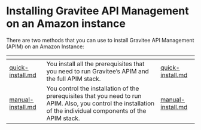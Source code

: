 # Installing Gravitee API Management on an Amazon instance

There are two methods that you can use to install Gravitee API Management (APIM) on an Amazon Instance:

<table data-view="cards"><thead><tr><th data-type="content-ref"></th><th></th><th data-hidden data-card-target data-type="content-ref"></th></tr></thead><tbody><tr><td><a href="quick-install.md">quick-install.md</a></td><td>You install all the prerequisites that you need to run Gravitee’s APIM and the full APIM stack.</td><td><a href="quick-install.md">quick-install.md</a></td></tr><tr><td><a href="manual-install.md">manual-install.md</a></td><td>You control the installation of the prerequisites that you need to run APIM. Also, you control the installation of the individual components of the APIM stack. </td><td><a href="manual-install.md">manual-install.md</a></td></tr></tbody></table>

